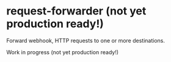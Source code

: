 # request-forwarder (not yet production ready!)
Forward webhook, HTTP requests to one or more destinations. 

Work in progress (not yet production ready!)
